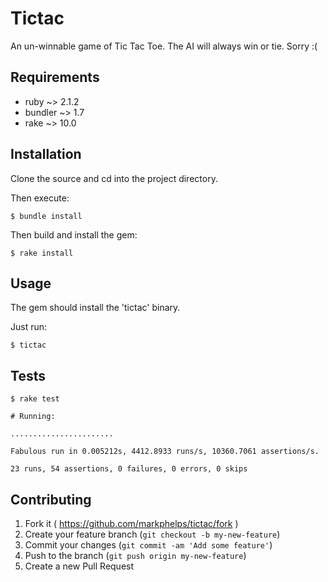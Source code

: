 # Tictac

An un-winnable game of Tic Tac Toe. The AI will always win or tie. Sorry :(

## Requirements
- ruby ~> 2.1.2
- bundler ~> 1.7
- rake ~> 10.0

## Installation

Clone the source and cd into the project directory.

Then execute:

    $ bundle install

Then build and install the gem:

    $ rake install

## Usage

The gem should install the 'tictac' binary.

Just run:

	$ tictac

## Tests

    $ rake test

	# Running:

	.......................

    Fabulous run in 0.005212s, 4412.8933 runs/s, 10360.7061 assertions/s.
    
    23 runs, 54 assertions, 0 failures, 0 errors, 0 skips
    
## Contributing

1. Fork it ( https://github.com/markphelps/tictac/fork )
2. Create your feature branch (`git checkout -b my-new-feature`)
3. Commit your changes (`git commit -am 'Add some feature'`)
4. Push to the branch (`git push origin my-new-feature`)
5. Create a new Pull Request
